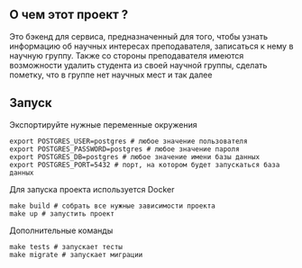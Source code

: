 ## О чем этот проект ?

Это бэкенд для сервиса, предназначенный для того, чтобы узнать информацию об научных интересах преподавателя, записаться
к нему в научную группу. Также со стороны преподавателя имеются возможности удалить студента из своей научной группы, 
сделать пометку, что в группе нет научных мест и так далее

## Запуск

Экспортируйте нужные переменные окружения

```shell
export POSTGRES_USER=postgres # любое значение пользователя
export POSTGRES_PASSWORD=postgres # любое значение пароля
export POSTGRES_DB=postgres # любое значение имени базы данных
export POSTGRES_PORT=5432 # порт, на котором будет запускаться база данных
```

Для запуска проекта используется Docker

```shell
make build # собрать все нужные зависимости проекта
make up # запустить проект
```

Дополнительные команды
```shell
make tests # запускает тесты
make migrate # запускает миграции
```

